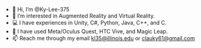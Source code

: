 - 👋 Hi, I’m @Ky-Lee-375
- 👀 I’m interested in Augmented Reality and Virtual Reality.
- 💻 I have experiences in Unity, C#, Python, Java, C++, and C.
- 🧰 I have used Meta/Oculus Quest, HTC Vive, and Magic Leap. 
- 📫 Reach me through my email kl35@illinois.edu or clauky61@gmail.com

<!---
Ky-Lee-375/Ky-Lee-375 is a ✨ special ✨ repository because its `README.md` (this file) appears on your GitHub profile.
You can click the Preview link to take a look at your changes.
--->
